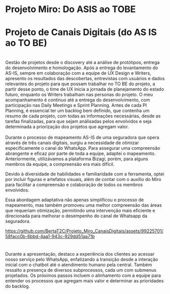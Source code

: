 <!DOCTYPE html>
<html>
<head>
<body> 
  
# Projeto Miro: Do ASIS ao TOBE

# Projeto de Canais Digitais (do AS IS ao TO BE)
<br>
Gestão de projetos desde o discovery até a análise de protótipos, entrega do desenvolvimento e homologação. 
Após a entrega do levantamento do AS-IS, sempre em colaboração com a equipe de UX Design e Writers, apresento os resultados das descobertas, entrevistas com usuários e dados relevantes do projeto para que possam trabalhar no TO BE do projeto, a partir desse ponto, o time de UX inicia a jornada de planejamento do estado futuro, enquanto os Writers trabalham nas personas do projeto.
O meu acompanhamento é contínuo até a entrega do desenvolvimento, com participação nas Daily Meetings e Sprint Planning. Antes de cada PI Planning, é essencial ter um backlog bem definido, que contenha um resumo de cada projeto, com todas as informações necessárias, desde as tarefas finalizadas, para que sejam análisadas pelos envolvidos e seja determinada a priorização dos projetos que agregam valor.
<br ><br>
Durante o processo de mapeamento AS-IS de uma seguradora que opera através de três canais digitais, surgiu a necessidade de otimizar especificamente o canal do WhatsApp. Para assegurar uma compreensão abrangente e eficaz por parte de toda a equipe, adaptei o mapeamento. Anteriormente, utilizávamos a plataforma Bizagi, porém, para alguns membros da equipe, a compreensão era mais difícil.
<br  >

Devido à diversidade de habilidades e familiaridade com a ferramenta, optei por incluir figuras e artefatos visuais, além de contar com o auxílio do Miro para facilitar a compreensão e colaboração de todos os membros envolvidos.
<br  >

Essa abordagem adaptativa não apenas simplificou o processo de mapeamento, mas também promoveu uma melhor compreensão das áreas que requeriam otimização, permitindo uma intervenção mais eficiente e direcionada para melhorar o desempenho do canal de Whatsapp da seguradora.
<br  >



https://github.com/BertaT2C/Projeto_Miro_CanaisDigitais/assets/99225701/58facc0b-6bbd-4aa1-943c-929dd51aa71b

# 
Durante a apresentação, destaco a experiência dos clientes ao acessar nosso serviço pelo WhatsApp, enfatizando a transição desde a interação inicial com o chatbot até o atendimento humano pela central. Também ressalto a presença de diversos subprocessos, cada um com submenus projetados. Os próximos passos incluem o alinhamento com a equipe para entender os processos que agregam mais valor e determinar as prioridades do backlog.
  </body>
  </html>

